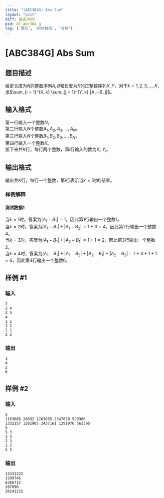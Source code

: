 ```yaml
---
title: "[ABC384G] Abs Sum"
layout: "post"
diff: 省选/NOI-
pid: AT_abc384_g
tag: ['莫队', '树状数组', '分块']
---
```


# [ABC384G] Abs Sum

## 题目描述

给定长度为$N$的整数序列$A,B$和长度为$K$的正整数序列$X,Y$，对于$k=1,2,3,...,K$，求$\sum_{i = 1}^{X_k} \sum_{j = 1}^{Y_k} |A_i-B_j|$。

## 输入格式

第一行输入一个整数$N$。  
第二行输入$N$个整数$A_1,A_2,A_3,...,A_N$。  
第三行输入$N$个整数$B_1,B_2,B_3,...,B_N$。  
第四行输入一个整数$K$。  
接下来共$K$行，每行两个整数，第$i$行输入的数为$X_i,Y_i$。

## 输出格式

输出共$K$行，每行一个整数，第$i$行表示当$k=i$时的结果。  
### 样例解释
#### 测试数据1
当$k=1$时，答案为$|A_1-B_1|=1$，因此第$1$行输出一个整数$1$。    
当$k=2$时，答案为$|A_1-B_1|+|A_1-B_2|=1+3=4$，因此第$2$行输出一个整数$4$。  
当$k=3$时，答案为$|A_1-B_1|+|A_2-B_1|=1+1=2$，因此第$3$行输出一个整数$2$。  
当$k=4$时，答案为$|A_1-B_1|+|A_1-B_2|+|A_2-B_1|+|A_2-B_2|=1+3+1+1=6$，因此第$4$行输出一个整数$6$。

## 样例 #1

### 输入

```
2
2 4
3 5
4
1 1
1 2
2 1
2 2
```

### 输出

```
1
4
2
6
```

## 样例 #2

### 输入

```
5
1163686 28892 1263085 2347878 520306
1332157 1202905 2437161 1291976 563395
5
5 3
1 5
2 3
1 2
5 5
```

### 输出

```
13331322
2209746
6366712
207690
20241215
```

